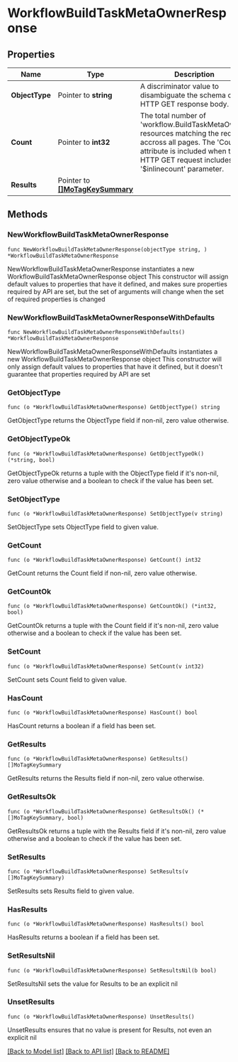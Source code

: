 # WorkflowBuildTaskMetaOwnerResponse

## Properties

Name | Type | Description | Notes
------------ | ------------- | ------------- | -------------
**ObjectType** | Pointer to **string** | A discriminator value to disambiguate the schema of a HTTP GET response body. | 
**Count** | Pointer to **int32** | The total number of &#39;workflow.BuildTaskMetaOwner&#39; resources matching the request, accross all pages. The &#39;Count&#39; attribute is included when the HTTP GET request includes the &#39;$inlinecount&#39; parameter. | [optional] 
**Results** | Pointer to [**[]MoTagKeySummary**](mo.TagKeySummary.md) |  | [optional] 

## Methods

### NewWorkflowBuildTaskMetaOwnerResponse

`func NewWorkflowBuildTaskMetaOwnerResponse(objectType string, ) *WorkflowBuildTaskMetaOwnerResponse`

NewWorkflowBuildTaskMetaOwnerResponse instantiates a new WorkflowBuildTaskMetaOwnerResponse object
This constructor will assign default values to properties that have it defined,
and makes sure properties required by API are set, but the set of arguments
will change when the set of required properties is changed

### NewWorkflowBuildTaskMetaOwnerResponseWithDefaults

`func NewWorkflowBuildTaskMetaOwnerResponseWithDefaults() *WorkflowBuildTaskMetaOwnerResponse`

NewWorkflowBuildTaskMetaOwnerResponseWithDefaults instantiates a new WorkflowBuildTaskMetaOwnerResponse object
This constructor will only assign default values to properties that have it defined,
but it doesn't guarantee that properties required by API are set

### GetObjectType

`func (o *WorkflowBuildTaskMetaOwnerResponse) GetObjectType() string`

GetObjectType returns the ObjectType field if non-nil, zero value otherwise.

### GetObjectTypeOk

`func (o *WorkflowBuildTaskMetaOwnerResponse) GetObjectTypeOk() (*string, bool)`

GetObjectTypeOk returns a tuple with the ObjectType field if it's non-nil, zero value otherwise
and a boolean to check if the value has been set.

### SetObjectType

`func (o *WorkflowBuildTaskMetaOwnerResponse) SetObjectType(v string)`

SetObjectType sets ObjectType field to given value.


### GetCount

`func (o *WorkflowBuildTaskMetaOwnerResponse) GetCount() int32`

GetCount returns the Count field if non-nil, zero value otherwise.

### GetCountOk

`func (o *WorkflowBuildTaskMetaOwnerResponse) GetCountOk() (*int32, bool)`

GetCountOk returns a tuple with the Count field if it's non-nil, zero value otherwise
and a boolean to check if the value has been set.

### SetCount

`func (o *WorkflowBuildTaskMetaOwnerResponse) SetCount(v int32)`

SetCount sets Count field to given value.

### HasCount

`func (o *WorkflowBuildTaskMetaOwnerResponse) HasCount() bool`

HasCount returns a boolean if a field has been set.

### GetResults

`func (o *WorkflowBuildTaskMetaOwnerResponse) GetResults() []MoTagKeySummary`

GetResults returns the Results field if non-nil, zero value otherwise.

### GetResultsOk

`func (o *WorkflowBuildTaskMetaOwnerResponse) GetResultsOk() (*[]MoTagKeySummary, bool)`

GetResultsOk returns a tuple with the Results field if it's non-nil, zero value otherwise
and a boolean to check if the value has been set.

### SetResults

`func (o *WorkflowBuildTaskMetaOwnerResponse) SetResults(v []MoTagKeySummary)`

SetResults sets Results field to given value.

### HasResults

`func (o *WorkflowBuildTaskMetaOwnerResponse) HasResults() bool`

HasResults returns a boolean if a field has been set.

### SetResultsNil

`func (o *WorkflowBuildTaskMetaOwnerResponse) SetResultsNil(b bool)`

 SetResultsNil sets the value for Results to be an explicit nil

### UnsetResults
`func (o *WorkflowBuildTaskMetaOwnerResponse) UnsetResults()`

UnsetResults ensures that no value is present for Results, not even an explicit nil

[[Back to Model list]](../README.md#documentation-for-models) [[Back to API list]](../README.md#documentation-for-api-endpoints) [[Back to README]](../README.md)



